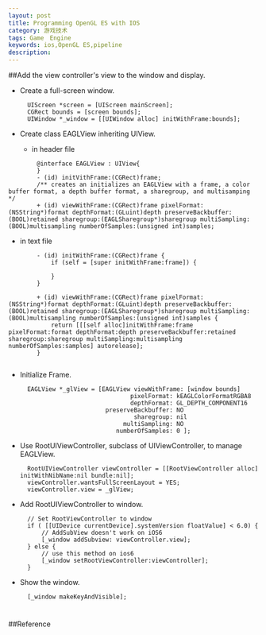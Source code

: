 ```yaml
---
layout: post
title: Programming OpenGL ES with IOS
category: 游戏技术
tags: Game　Engine
keywords: ios,OpenGL ES,pipeline
description: 
---
```

##Add the view controller's view to the window and display.
* Create a full-screen window.

        UIScreen *screen = [UIScreen mainScreen];
        CGRect bounds = [screen bounds];
        UIWindow *_window = [[UIWindow alloc] initWithFrame:bounds];
* Create class EAGLView inheriting UIView.

  * in header file
  
```
        @interface EAGLView : UIView{
        }
        - (id) initVithFrame:(CGRect)frame;
        /** creates an initializes an EAGLView with a frame, a color buffer format, a depth buffer format, a sharegroup, and multisamping */
        + (id) viewWithFrame:(CGRect)frame pixelFormat:(NSString*)format depthFormat:(GLuint)depth preserveBackbuffer:(BOOL)retained sharegroup:(EAGLSharegroup*)sharegroup multiSampling:(BOOL)multisampling numberOfSamples:(unsigned int)samples;
```
  * in text file
  
```
        - (id) initWithFrame:(CGRect)frame {
        	if (self = [super initWithFrame:frame]) {
            	
        	}
        }
        
        + (id) viewWithFrame:(CGRect)frame pixelFormat:(NSString*)format depthFormat:(GLuint)depth preserveBackbuffer:(BOOL)retained sharegroup:(EAGLSharegroup*)sharegroup multiSampling:(BOOL)multisampling numberOfSamples:(unsigned int)samples {
        	return [[[self alloc]initWithFrame:frame pixelFormat:format depthFormat:depth preserveBackbuffer:retained sharegroup:sharegroup multiSampling:multisampling numberOfSamples:samples] autorelease];
        }
        
```
    
* Initialize Frame.

        EAGLView *_glView = [EAGLView viewWithFrame: [window bounds]
                                     pixelFormat: kEAGLColorFormatRGBA8
                                     depthFormat: GL_DEPTH_COMPONENT16
                              preserveBackbuffer: NO
                                      sharegroup: nil
                                   multiSampling: NO
                                 numberOfSamples: 0 ];
* Use RootUIViewController, subclass of UIViewController, to manage EAGLView.

        RootUIViewController viewController = [[RootViewController alloc] initWithNibName:nil bundle:nil];
        viewController.wantsFullScreenLayout = YES;
        viewController.view = _glView;
* Add RootUIViewController to window.

        // Set RootViewController to window
        if ( [[UIDevice currentDevice].systemVersion floatValue] < 6.0) {
        	// AddSubView doesn't work on iOS6
        	[_window addSubview: viewController.view];
        } else {
        	// use this method on ios6
        	[_window setRootViewController:viewController];
        }
    
* Show the window.

        [_window makeKeyAndVisible];

#
##Reference
